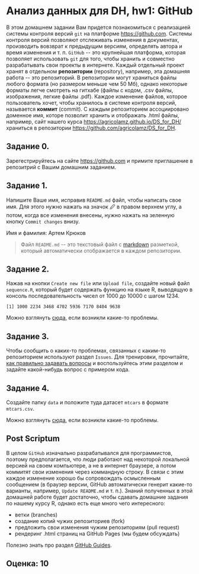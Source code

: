 # Анализ данных для DH, hw1: GitHub

В этом домашнем задании Вам придется познакомиться с реализацией системы контроля версий `git` на платформе <https://github.com>. Системы контроля версий позволяют отслеживать изменения в документах, производить вовзврат к предыдущим версиям, определять автора и время изменения и т. п. `GitHub` -- это крупнейшая платформа, которая позволяет использовать `git` для того, чтобы хранить и совместно разрабатывать свои проекты в интернете. Каждый отдельный проект хранят в отдельном **репозитории** (repository), например, эта домашняя работа -- это репозиторий. В репозитории могут храниться файлы любого формата (но размером меньше чем 50 Мб), однако некоторые форматы легче смотреть на гитхабе (файлы с кодом, .csv файлы, изображения, легкие файлы .pdf). Каждое изменение файлов, которое пользователь хочет, чтобы хранилось в системе контроля версий, называется **коммит** (commit). С каждым репозиторием ассоциировано доменное имя, которе позволит хранить и отображать .html файлы, например, сайт нашего курса <https://agricolamz.github.io/DS_for_DH/> храниться в репозитории <https://github.com/agricolamz/DS_for_DH>.

## Задание 0.
Зарегестрируйтесь на сайте <https://github.com> и примите приглашение в репозитрий с Вашим домашним заданием.

## Задание 1.
Напишите Ваше имя, исправив `README.md` файл, чтобы написать свое имя. Для этого нужно нажать на значок 🖉 в правом верхнем углу, а потом, когда все изменения внесены, нужно нажать на зеленную кнопку `Commit changes` внизу.

Имя и фамилия: Артем Крюков

> Файл `README.md` -- это текстовый файл с [markdown](https://ru.wikipedia.org/wiki/Markdown) разметкой, который автоматически отображается в каждом репозитории.

## Задание 2.
Нажав на кнопки `Create new file` или `Upload file`, cоздайте новый файл `sequence.R`, который будет содержать функцию на языке R, выводящую в консоль последовательность чисел от 1000 до 10000 с шагом 1234.

```
[1] 1000 2234 3468 4702 5936 7170 8404 9638
```

Можно взглянуть [сюда](https://github.blog/2012-12-05-creating-files-on-github/), если возникли какие-то проблемы.

## Задание 3.
Чтобы сообщить о каких-то проблемах, связанных с каким-то репозиторием используют раздел `Issues`. Для тренировки, прочитайте, [как правильно задавать вопросы](https://stackoverflow.com/questions/5963269/how-to-make-a-great-r-reproducible-example) и  воспользуйтесь этим разделом и задайте какой-нибудь вопрос с примером кода.

## Задание 4.
Создайте папку `data` и положите туда датасет `mtcars` в формате `mtcars.csv`.

Можно взглянуть [сюда](https://github.com/KirstieJane/STEMMRoleModels/wiki/Creating-new-folders-in-GitHub-repository-via-the-browser), если возникли какие-то проблемы.

## Post Scriptum

В целом `GitHub` изначально разрабатывался для программистов, поэтому предполагается, что люди работают над некоторой локальной версией на своем компьютере, а не в интернет браузере, а потом коммитят свои изменения через коммандную строку. В связи с этим каждое изменение хорошо бы сопровождать осмысленным сообщением (в браузер версии, GitHub автоматически генерит какие-то варианты, например, `Update README.md` и т. п.). Знаний полученных в этой домашней работе будет достаточно, чтобы сдавать домашние задания по нашему курсу R, однако есть еще много чего интересного:

* ветки (branches)
* создание копий чужих репозиториев (fork)
* предложить свои изменения чужим репозиториям (pull request)
* рендеринг .html страниц на GitHub Pages (мы будем обсуждать)

Полезно знать про раздел [GitHub Guides](https://guides.github.com/).

## Оценка: 10
